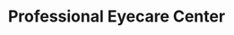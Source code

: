 ---
title: "Professional Eyecare Center"
url: /jamaica/professional-eyecare-center/
shop: Optiker
---